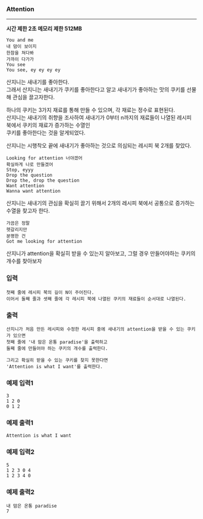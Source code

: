 ### Attention
---
**시간 제한 2초 메모리 제한 512MB**  
```
You and me
내 맘이 보이지
한참을 쳐다봐
가까이 다가가
You see
You see, ey ey ey ey
```

산지니는 새내기를 좋아한다. <br>
그래서 산지니는 새내기가 쿠키를 좋아한다고 알고 새내기가 좋아하는 맛의 쿠키를 선물해 관심을 끌고자한다. <br>

하나의 쿠키는 3가지 재료를 통해 만들 수 있으며, 각 재료는 정수로 표현된다. <br>
산지니는 새내기의 취향을 조사하여 새내기가 0부터 n까지의 재료들이 나열된 레시피 북에서 쿠키의 재료가 증가하는 수열인 <br>
쿠키를 좋아한다는 것을 알게되었다. <br>

산지니는 시행착오 끝에 새내기가 좋아하는 것으로 의심되는 레시피 북 2개를 찾았다. <br>

```
Looking for attention 너야겠어
확실하게 나로 만들겠어
Stop, eyyy
Drop the question
Drop the, drop the question
Want attention
Wanna want attention
```

산지니는 새내기의  관심을 확실히 끌기 위해서 2개의 레시피 북에서 공통으로 증가하는 수열을 찾고자 한다. <br>

```
가끔은 정말
헷갈리지만
분명한 건
Got me looking for attention
```

산지니가 attention을 확실히 받을 수 있는지 알아보고, 그럴 경우 만들어야하는 쿠키의 개수를 찾아보자

### 입력
```
첫째 줄에 레시피 북의 길이 N이 주어진다.
이어서 둘째 줄과 셋째 줄에 각 레시피 북에 나열된 쿠키의 재료들이 순서대로 나열된다.
```
### 출력
```
산지니가 처음 만든 레시피와 수정한 레시피 중에 새내기의 attention을 받을 수 있는 쿠키가 있으면
첫째 줄에 '내 맘은 온통 paradise'을 출력하고
둘째 줄에 만들어야 하는 쿠키의 개수를 출력한다.

그리고 확실히 받을 수 있는 쿠키를 찾지 못한다면
'Attention is what I want'를 출력한다.
```

### 예제 입력1
```
3
1 2 0
0 1 2
```

### 예제 출력1
```
Attention is what I want
```

### 예제 입력2
```
5
1 2 3 0 4
1 2 3 4 0
```

### 예제 출력2
```
내 맘은 온통 paradise
7
```